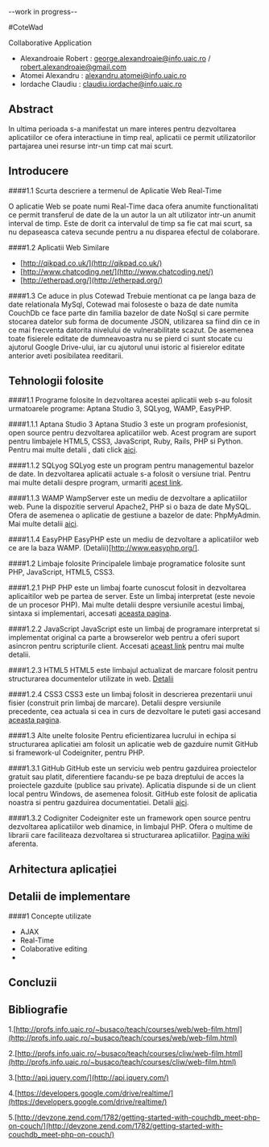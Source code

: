 --work in progress--

#CoteWad


Collaborative Application

* Alexandroaie Robert : george.alexandroaie@info.uaic.ro / robert.alexandroaie@gmail.com
* Atomei Alexandru    : alexandru.atomei@info.uaic.ro
* Iordache Claudiu    : claudiu.iordache@info.uaic.ro

Abstract
--------
 In ultima perioada s-a manifestat un mare interes pentru dezvoltarea aplicatiilor ce ofera interactiune in timp real, aplicatii ce permit utilizatorilor partajarea unei resurse intr-un timp cat mai scurt.

Introducere 
---------------

####1.1 Scurta descriere a termenul de Aplicatie Web Real-Time

 O aplicatie Web se poate numi Real-Time daca ofera anumite functionalitati ce permit transferul de date de la un autor la un alt utilizator intr-un anumit interval de timp.
Este de dorit ca intervalul de timp sa fie cat mai scurt, sa nu depaseasca cateva secunde pentru a nu disparea efectul de colaborare.

####1.2 Aplicatii Web Similare
* [http://qikpad.co.uk/](http://qikpad.co.uk/)
* [http://www.chatcoding.net/](http://www.chatcoding.net/)
* [http://etherpad.org/](http://etherpad.org/)

####1.3 Ce aduce in plus Cotewad
Trebuie mentionat ca pe langa baza de date relationala MySql, Cotewad mai foloseste o baza de date numita CouchDb ce face parte din familia bazelor de date NoSql si care permite stocarea datelor sub forma de documente JSON, utilizarea sa fiind din ce in ce mai frecventa datorita nivelului de vulnerabilitate scazut.
De asemenea toate fisierele editate de dumneavoastra nu se pierd ci sunt stocate cu ajutorul Google Drive-ului, iar cu ajutorul unui istoric al fisierelor editate anterior aveti posibilatea reeditarii.

Tehnologii folosite
-----------------------

####1.1 Programe folosite
In dezvoltarea acestei aplicatii web s-au folosit urmatoarele programe: Aptana Studio 3, SQLyog, WAMP, EasyPHP.

####1.1.1 Aptana Studio 3
Aptana Studio 3 este un program profesionist, open source pentru dezvoltarea aplicatiilor web. Acest program are suport pentru limbajele HTML5, CSS3, JavaScript, Ruby, Rails, PHP si Python.
Pentru mai multe detalii , dati click [aici](http://www.aptana.com/products/studio3).

####1.1.2 SQLyog
SQLyog este un program pentru managementul bazelor de date. In dezvoltarea aplicatii actuale s-a folosit o versiune trial.
Pentru mai multe detalii despre program, urmariti [acest link](https://www.webyog.com/product/sqlyog).


####1.1.3 WAMP
WampServer este un mediu de dezvoltare a aplicatiilor web. Pune la dispozitie serverul Apache2, PHP si o baza de date MySQL. Ofera de asemenea o aplicatie de gestiune a bazelor de date: PhpMyAdmin.
Mai multe detalii [aici](http://www.wampserver.com/en/).

####1.1.4 EasyPHP
EasyPHP este un mediu de dezvoltare a aplicatiilor web ce are la baza WAMP.
(Detalii)[http://www.easyphp.org/].


####1.2 Limbaje folosite
Principalele limbaje programatice folosite sunt PHP, JavaScript, HTML5, CSS3.


####1.2.1 PHP
PHP este un limbaj foarte cunoscut folosit in dezvoltarea aplicaitilor web pe partea de server. Este un limbaj interpretat (este nevoie de un procesor PHP).
Mai multe detalii despre versiunile acestui limbaj, sintaxa si implementari, accesati [aceasta pagina](https://en.wikipedia.org/wiki/PHP).

####1.2.2 JavaScript
JavaScript este un limbaj de programare interpretat si implementat original ca parte a browserelor web pentru a oferi suport asincron pentru scripturile client.
Accesati [aceast link](https://en.wikipedia.org/wiki/JavaScript) pentru mai multe detalii.


####1.2.3 HTML5
HTML5 este limbajul actualizat de marcare folosit pentru structurarea documentelor utilizate in web.
[Detalii](https://en.wikipedia.org/wiki/HTML5)


####1.2.4 CSS3
CSS3 este un limbaj folosit in descrierea prezentarii unui fisier (construit prin limbaj de marcare). 
Detalii despre versiunile precedente, cea actuala si cea in curs de dezvoltare le puteti gasi accesand [aceasta pagina](https://en.wikipedia.org/wiki/CSS3#CSS_3).

####1.3 Alte unelte folosite
Pentru eficientizarea lucrului in echipa si structurarea aplicatiei am folosit un aplicatie web de gazduire numit GitHub si framework-ul Codeigniter, pentru PHP.


####1.3.1 GitHub
GitHub este un serviciu web pentru gazduirea proiectelor gratuit sau platit, diferentiere facandu-se pe baza dreptului de acces la proiectele gazduite (publice sau private). Aplicatia dispunde si de un client local pentru Windows, de asemenea folosit.
GitHub este folosit de aplicatia noastra si pentru gazduirea documentatiei.
Detalii [aici](https://en.wikipedia.org/wiki/GitHub).


####1.3.2 Codigniter
Codeigniter este un framework open source pentru dezvoltarea aplicatiilor web dinamice, in limbajul PHP. Ofera o multime de librarii care faciliteaza dezvoltarea si structurarea aplicatiilor.
[Pagina wiki](https://en.wikipedia.org/wiki/Codeigniter) aferenta.

Arhitectura aplicației
--------------------------

Detalii de implementare 
--------------------------

####1 Concepte utilizate
* AJAX
* Real-Time
* Colaborative editing
*


Concluzii 
--------------------------

Bibliografie
--------------

1.[http://profs.info.uaic.ro/~busaco/teach/courses/web/web-film.html](http://profs.info.uaic.ro/~busaco/teach/courses/web/web-film.html)

2.[http://profs.info.uaic.ro/~busaco/teach/courses/cliw/web-film.html](http://profs.info.uaic.ro/~busaco/teach/courses/cliw/web-film.html)

3.[http://api.jquery.com/](http://api.jquery.com/)

4.[https://developers.google.com/drive/realtime/](https://developers.google.com/drive/realtime/)

5.[http://devzone.zend.com/1782/getting-started-with-couchdb_meet-php-on-couch/](http://devzone.zend.com/1782/getting-started-with-couchdb_meet-php-on-couch/)
